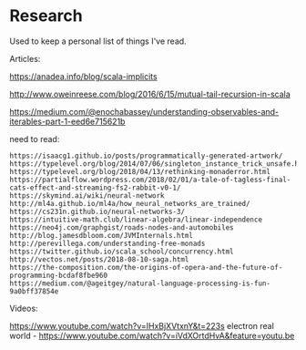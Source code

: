 # Research
Used to keep a personal list of things I've read.

Articles:

  https://anadea.info/blog/scala-implicits
  
  http://www.oweinreese.com/blog/2016/6/15/mutual-tail-recursion-in-scala
  
  https://medium.com/@enochabassey/understanding-observables-and-iterables-part-1-eed6e715621b

  need to read: 
  
    https://isaacg1.github.io/posts/programmatically-generated-artwork/
    https://typelevel.org/blog/2014/07/06/singleton_instance_trick_unsafe.html
    https://typelevel.org/blog/2018/04/13/rethinking-monaderror.html
    https://partialflow.wordpress.com/2018/02/01/a-tale-of-tagless-final-cats-effect-and-streaming-fs2-rabbit-v0-1/
    https://skymind.ai/wiki/neural-network
    http://ml4a.github.io/ml4a/how_neural_networks_are_trained/
    https://cs231n.github.io/neural-networks-3/
    https://intuitive-math.club/linear-algebra/linear-independence
    https://neo4j.com/graphgist/roads-nodes-and-automobiles
    http://blog.jamesdbloom.com/JVMInternals.html
    http://perevillega.com/understanding-free-monads
    https://twitter.github.io/scala_school/concurrency.html
    http://vectos.net/posts/2018-08-10-saga.html
    https://the-composition.com/the-origins-of-opera-and-the-future-of-programming-bcdaf8fbe960
    https://medium.com/@ageitgey/natural-language-processing-is-fun-9a0bff37854e
  
Videos:

  https://www.youtube.com/watch?v=IHxBjXVtxnY&t=223s
  electron real world - https://www.youtube.com/watch?v=iVdXOrtdHvA&feature=youtu.be

